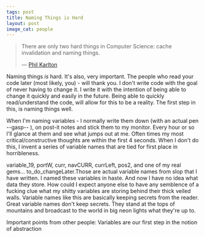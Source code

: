 ```yaml
---
tags: post
title: Naming Things is Hard
layout: post
image_cat: people
---
```


<blockquote>
  <p>There are only two hard things in Computer Science: cache invalidation and naming things.</p>
  <footer>
    — <a href="http://en.wikipedia.org/wiki/X_Window_System">Phil Karlton</a>
  </footer>
</blockquote>

  Naming things <em>is</em> hard. It's also, very important. The people who read your code later
  (most likely, you) - will thank you. I don't write code with the goal of never having
  to change it. I write it with the intention of being able to change it quickly and easily
  in the future. Being able to quickly read/understand the code, will allow for this to be a
  reality. The first step in this, is naming things well.

  When I'm naming variables - I normally write them down (with an actual pen --gasp-- ), on
  post-it notes and stick them to my monitor. Every hour or so I'll glance at them and
  see what jumps out at me. Often times my most critical/constructive thoughts are within the first 4
  seconds. When I don't do this, I invent a series of variable names that are tied for first
  place in horribleness.

  variable_19, portW, curr, navCURR, currLeft, pos2, and one of my real gems...
  to_do_changeLater.Those are actual variable names from slop that I have written. I named these variables in
  haste. And now I have no idea what data they store. How could I expect anyone else
  to have any semblence of a fucking clue what my shitty variables are storing behind their thick veiled walls.
  Variable names like this are basically keeping secrets from the reader. Great variable names don't keep
  secrets. They stand at the tops of mountains and broadcast to the world in big neon lights what they're up to.

  Important points from other people:
  Variables are our first step in the notion of abstraction
